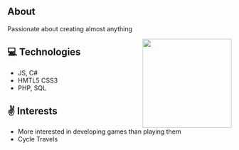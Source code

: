 ## About
  Passionate about creating almost anything 

<img src="https://images.habbo.com/habbo-web/america/es/assets/images/app_summary_image-1200x628.85a9f5dc.png" align="right" height="200" />
  
## 💻 Technologies
- JS, C#
- HMTL5 CSS3
- PHP, SQL

## ✌ Interests
   - More interested in developing games than playing them
   - Cycle Travels
